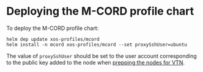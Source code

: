 # Deploying the M-CORD profile chart

To deploy the M-CORD profile chart:

```shell
helm dep update xos-profiles/mcord
helm install -n mcord xos-profiles/mcord --set proxySshUser=ubuntu
```

The value of `proxySshUser` should be set to the user account corresponding
to the public key added to the node when
[prepping the nodes for VTN](../prereqs/vtn-setup.md).
